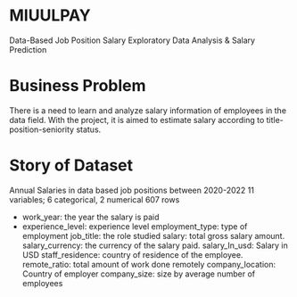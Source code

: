 # MIUULPAY
 Data-Based Job Position Salary Exploratory Data Analysis & Salary Prediction
 
# Business Problem
There is a need to learn and analyze salary information of employees in the data field.
With the project, it is aimed to estimate salary according to title-position-seniority status.

# Story of Dataset
Annual Salaries in data based job positions between 2020-2022 11 variables; 6 categorical, 2 numerical 607 rows

- work_year: the year the salary is paid 
- experience_level: experience level 
employment_type: type of employment 
job_title: the role studied
salary: total gross salary amount. 
salary_currency: the currency of the salary paid. 
salary_In_usd: Salary in USD 
staff_residence: country of residence of the employee. 
remote_ratio: total amount of work done remotely 
company_location: Country of employer 
company_size: size by average number of employees

